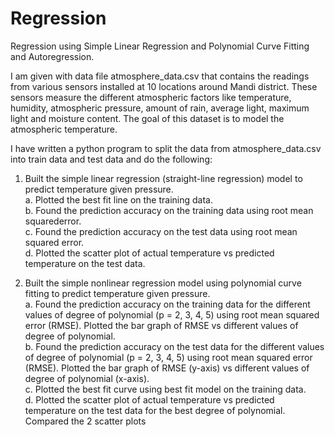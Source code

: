 # Regression
Regression using Simple Linear Regression and Polynomial Curve Fitting and Autoregression.

I am given with data file atmosphere_data.csv that contains the readings from various sensors installed at 10 locations around Mandi district. These sensors measure the 
different atmospheric factors like temperature, humidity, atmospheric pressure, amount of rain, average light, maximum light and moisture content. The goal of this dataset is to model the atmospheric temperature.

I have written a python program to split the data from atmosphere_data.csv into train data and test data and do the following:

1. Built the simple linear regression (straight-line regression) model to predict temperature given pressure.\
a. Plotted the best fit line on the training data. \
b. Found the prediction accuracy on the training data using root mean squarederror.\
c. Found the prediction accuracy on the test data using root mean squared error.\
d. Plotted the scatter plot of actual temperature vs predicted temperature on the test data.

2. Built the simple nonlinear regression model using polynomial curve fitting to predict temperature given pressure.\
a. Found the prediction accuracy on the training data for the different values of degree of polynomial (p = 2, 3, 4, 5) using root mean squared error (RMSE). Plotted the bar graph of RMSE vs different values of degree of polynomial.\
b. Found the prediction accuracy on the test data for the different values of degree of polynomial (p = 2, 3, 4, 5) using root mean squared error (RMSE). Plotted the bar graph of RMSE (y-axis) vs different values of degree of polynomial (x-axis).\
c. Plotted the best fit curve using best fit model on the training data.\
d. Plotted the scatter plot of actual temperature vs predicted temperature on the test data for the best degree of polynomial. Compared the 2 scatter plots
